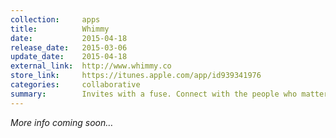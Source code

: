 ```yaml
---
collection:     apps
title:          Whimmy
date:           2015-04-18
release_date:   2015-03-06
update_date:    2015-04-18
external_link:  http://www.whimmy.co
store_link:     https://itunes.apple.com/app/id939341976
categories:     collaborative
summary:        Invites with a fuse. Connect with the people who matter most.
---
```


_More info coming soon…_

